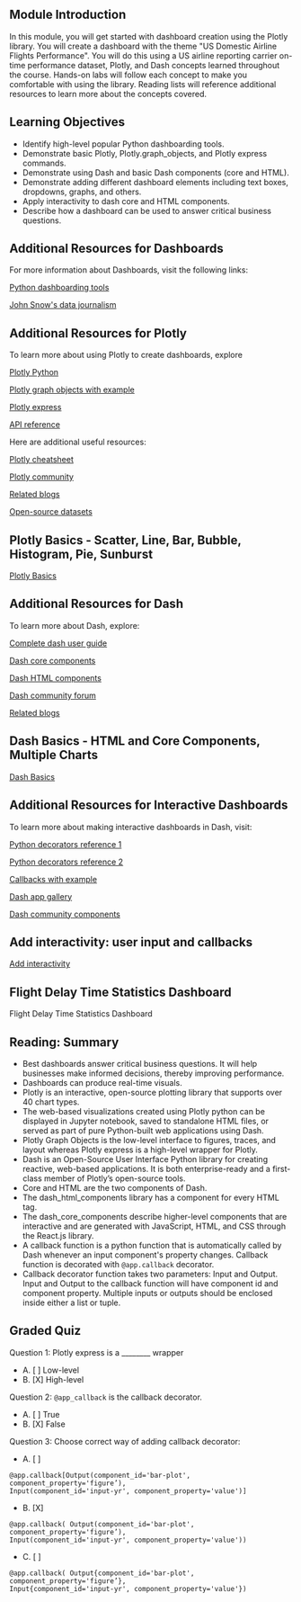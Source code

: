 ## Module Introduction

In this module, you will get started with dashboard creation using the Plotly library.  You will create a dashboard with the theme "US Domestic Airline Flights Performance". You will do this using a US airline reporting carrier on-time performance dataset, Plotly, and Dash concepts learned throughout the course. Hands-on labs will follow each concept to make you comfortable with using the library. Reading lists will reference additional resources to learn more about the concepts covered. 

## Learning Objectives

* Identify high-level popular Python dashboarding tools.
* Demonstrate basic Plotly, Plotly.graph_objects, and Plotly express commands.
* Demonstrate using Dash and basic Dash components (core and HTML).
* Demonstrate adding different dashboard elements including text boxes, dropdowns, graphs, and others.
* Apply interactivity to dash core and HTML components.
* Describe how a dashboard can be used to answer critical business questions.

## Additional Resources for Dashboards

For more information about Dashboards, visit the following links:

[Python dashboarding tools](https://pyviz.org/dashboarding/)

[John Snow's data journalism](https://www.theguardian.com/news/datablog/2013/mar/15/john-snow-cholera-map)

## Additional Resources for Plotly

To learn more about using Plotly to create dashboards, explore

[Plotly Python](https://plotly.com/python/getting-started/)

[Plotly graph objects with example](https://plotly.com/python/graph-objects/)

[Plotly express](https://plotly.com/python/plotly-express/)

[API reference](https://plotly.com/python-api-reference/)

Here are additional useful resources:

[Plotly cheatsheet](https://images.plot.ly/plotly-documentation/images/plotly_js_cheat_sheet.pdf)

[Plotly community](https://community.plotly.com/c/api/5)

[Related blogs](https://plotlygraphs.medium.com)

[Open-source datasets](https://developer.ibm.com/exchanges/data/)

## Plotly Basics - Scatter, Line, Bar, Bubble, Histogram, Pie, Sunburst

[Plotly Basics](https://github.com/1965Eric/IBM-DV0101EN-Visualizing-Data-with-Python/blob/main/DV0101EN-Plotly-Basics.ipynb)

## Additional Resources for Dash

To learn more about Dash, explore:

[Complete dash user guide](https://dash.plotly.com)

[Dash core components](https://dash.plotly.com/dash-core-components)

[Dash HTML components](https://dash.plotly.com/dash-html-components)

[Dash community forum](https://community.plotly.com/c/dash/16)

[Related blogs](https://medium.com/plotly/tagged/dash)

## Dash Basics - HTML and Core Components, Multiple Charts

[Dash Basics](https://github.com/1965Eric/IBM-DV0101EN-Visualizing-Data-with-Python/blob/main/dash_basics.py)

## Additional Resources for Interactive Dashboards

To learn more about making interactive dashboards in Dash, visit:

[Python decorators reference 1](https://realpython.com/primer-on-python-decorators/)

[Python decorators reference 2](https://www.python.org/dev/peps/pep-0318/#current-syntax)

[Callbacks with example](https://dash.plotly.com/basic-callbacks)

[Dash app gallery](https://dash-gallery.plotly.host/Portal/)

[Dash community components](https://plotly.com/dash-community-components/)

## Add interactivity: user input and callbacks

[Add interactivity](https://github.com/1965Eric/IBM-DV0101EN-Visualizing-Data-with-Python/blob/main/dash_interactivity.py)

## Flight Delay Time Statistics Dashboard

Flight Delay Time Statistics Dashboard

## Reading: Summary

* Best dashboards answer critical business questions. It will help businesses make informed decisions, thereby improving performance. 
* Dashboards can produce real-time visuals. 
* Plotly is an interactive, open-source plotting library that supports over 40 chart types. 
* The web-based visualizations created using Plotly python can be displayed in Jupyter notebook, saved to standalone HTML files, or served as part of pure Python-built web applications using Dash. 
* Plotly Graph Objects is the low-level interface to figures, traces, and layout whereas Plotly express is a high-level wrapper for Plotly. 
* Dash is an Open-Source User Interface Python library for creating reactive, web-based applications. It is both enterprise-ready and a first-class member of Plotly’s open-source tools. 
* Core and HTML are the two components of Dash. 
* The dash_html_components library has a component for every HTML tag. 
* The dash_core_components describe higher-level components that are interactive and are generated with JavaScript, HTML, and CSS through the React.js library. 
* A callback function is a python function that is automatically called by Dash whenever an input component's property changes. Callback function is decorated with ```@app.callback``` decorator. 
* Callback decorator function takes two parameters: Input and Output. Input and Output to the callback function will have component id and component property. Multiple inputs or outputs should be enclosed inside either a list or tuple. 

## Graded Quiz

Question 1: Plotly express is a ________ wrapper

- A. [ ] Low-level
- B. [X] High-level

Question 2: ```@app_callback``` is the callback decorator.

- A. [ ] True
- B. [X] False

Question 3: Choose correct way of adding callback decorator:

- A. [ ] 

```
@app.callback[Output(component_id='bar-plot', component_property='figure’),
Input(component_id='input-yr', component_property='value')]
```

- B. [X] 

```
@app.callback( Output(component_id='bar-plot', component_property='figure’),
Input(component_id='input-yr', component_property='value'))
```

- C. [ ]

```
@app.callback( Output{component_id='bar-plot', component_property='figure’},
Input{component_id='input-yr', component_property='value'})
```

